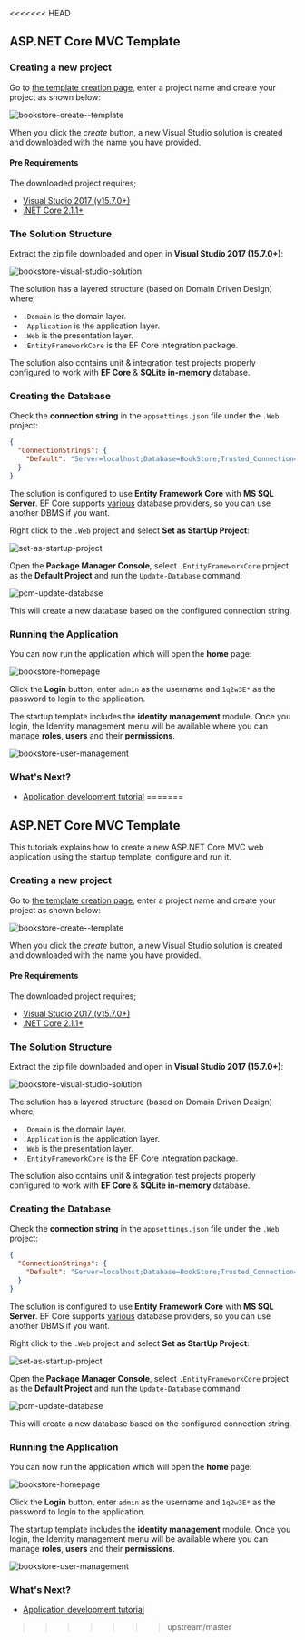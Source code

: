 <<<<<<< HEAD
## ASP.NET Core MVC Template

### Creating a new project

Go to [the template creation page](https://abp.io/Templates), enter a project name and create your project as shown below:

![bookstore-create--template](images/bookstore-create-template.png)

When you click the *create* button, a new Visual Studio solution is created and downloaded with the name you have provided.

#### Pre Requirements

The downloaded project requires;

* [Visual Studio 2017 (v15.7.0+)](https://visualstudio.microsoft.com/tr/downloads/)
* [.NET Core 2.1.1+](https://www.microsoft.com/net/download/dotnet-core/)

### The Solution Structure

Extract the zip file downloaded and open in **Visual Studio 2017 (15.7.0+)**:

![bookstore-visual-studio-solution](images/bookstore-visual-studio-solution.png)

The solution has a layered structure (based on Domain Driven Design) where;

* ``.Domain`` is the domain layer.
* ``.Application`` is the application layer.
* ``.Web`` is the presentation layer.
* ``.EntityFrameworkCore`` is the EF Core integration package.

The solution also contains unit & integration test projects properly configured to work with **EF Core** & **SQLite in-memory** database.

### Creating the Database

Check the **connection string** in the `appsettings.json` file under the `.Web` project:

````json
{
  "ConnectionStrings": {
    "Default": "Server=localhost;Database=BookStore;Trusted_Connection=True"
  }
}
````

The solution is configured to use **Entity Framework Core** with **MS SQL Server**. EF Core supports [various](https://docs.microsoft.com/en-us/ef/core/providers/) database providers, so you can use another DBMS if you want.

Right click to the `.Web` project and select **Set as StartUp Project**:

![set-as-startup-project](images/set-as-startup-project.png)

Open the **Package Manager Console**, select `.EntityFrameworkCore` project as the **Default Project** and run the `Update-Database` command:

![pcm-update-database](images/pcm-update-database.png)

This will create a new database based on the configured connection string.

### Running the Application

You can now run the application which will open the **home** page:

![bookstore-homepage](images/bookstore-homepage.png)

Click the **Login** button, enter `admin` as the username and `1q2w3E*` as the password to login to the application.

The startup template includes the **identity management** module. Once you login, the Identity management menu will be available where you can manage **roles**, **users** and their **permissions**.

![bookstore-user-management](images/bookstore-user-management.png)

### What's Next?

* [Application development tutorial](Tutorials/AspNetCore-Mvc/Part-I.md)
=======
## ASP.NET Core MVC Template

This tutorials explains how to create a new ASP.NET Core MVC web application using the startup template, configure and run it.

### Creating a new project

Go to [the template creation page](https://abp.io/Templates), enter a project name and create your project as shown below:

![bookstore-create--template](images/bookstore-create-template.png)

When you click the *create* button, a new Visual Studio solution is created and downloaded with the name you have provided.

#### Pre Requirements

The downloaded project requires;

* [Visual Studio 2017 (v15.7.0+)](https://visualstudio.microsoft.com/tr/downloads/)
* [.NET Core 2.1.1+](https://www.microsoft.com/net/download/dotnet-core/)

### The Solution Structure

Extract the zip file downloaded and open in **Visual Studio 2017 (15.7.0+)**:

![bookstore-visual-studio-solution](images/bookstore-visual-studio-solution.png)

The solution has a layered structure (based on Domain Driven Design) where;

* ``.Domain`` is the domain layer.
* ``.Application`` is the application layer.
* ``.Web`` is the presentation layer.
* ``.EntityFrameworkCore`` is the EF Core integration package.

The solution also contains unit & integration test projects properly configured to work with **EF Core** & **SQLite in-memory** database.

### Creating the Database

Check the **connection string** in the `appsettings.json` file under the `.Web` project:

````json
{
  "ConnectionStrings": {
    "Default": "Server=localhost;Database=BookStore;Trusted_Connection=True"
  }
}
````

The solution is configured to use **Entity Framework Core** with **MS SQL Server**. EF Core supports [various](https://docs.microsoft.com/en-us/ef/core/providers/) database providers, so you can use another DBMS if you want.

Right click to the `.Web` project and select **Set as StartUp Project**:

![set-as-startup-project](images/set-as-startup-project.png)

Open the **Package Manager Console**, select `.EntityFrameworkCore` project as the **Default Project** and run the `Update-Database` command:

![pcm-update-database](images/pcm-update-database.png)

This will create a new database based on the configured connection string.

### Running the Application

You can now run the application which will open the **home** page:

![bookstore-homepage](images/bookstore-homepage.png)

Click the **Login** button, enter `admin` as the username and `1q2w3E*` as the password to login to the application.

The startup template includes the **identity management** module. Once you login, the Identity management menu will be available where you can manage **roles**, **users** and their **permissions**.

![bookstore-user-management](images/bookstore-user-management.png)

### What's Next?

* [Application development tutorial](Tutorials/AspNetCore-Mvc/Part-I.md)
>>>>>>> upstream/master
